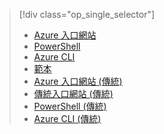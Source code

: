 > [!div class="op_single_selector"]
> * [Azure 入口網站](../articles/virtual-network/virtual-networks-create-vnet-arm-pportal.md)
> * [PowerShell](../articles/virtual-network/virtual-networks-create-vnet-arm-ps.md)
> * [Azure CLI](../articles/virtual-network/virtual-networks-create-vnet-arm-cli.md)
> * [範本](../articles/virtual-network/virtual-networks-create-vnet-arm-template-click.md)
> * [Azure 入口網站 (傳統)](../articles/virtual-network/virtual-networks-create-vnet-classic-pportal.md)
> * [傳統入口網站 (傳統)](../articles/virtual-network/virtual-networks-create-vnet-classic-portal.md)
> * [PowerShell (傳統)](../articles/virtual-network/virtual-networks-create-vnet-classic-netcfg-ps.md)
> * [Azure CLI (傳統)](../articles/virtual-network/virtual-networks-create-vnet-classic-cli.md)
